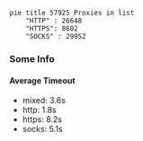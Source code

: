 
```mermaid
pie title 57925 Proxies in list
    "HTTP" : 26648
    "HTTPS": 8602
    "SOCKS" : 29952
```

### Some Info
#### Average Timeout

- mixed: 3.6s
- http: 1.8s
- https: 8.2s
- socks: 5.1s